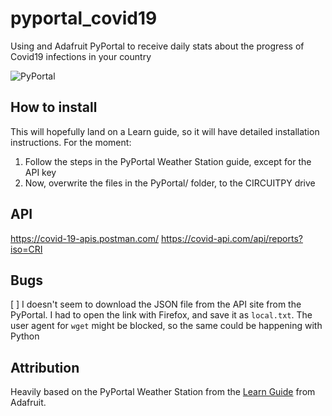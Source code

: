 # pyportal_covid19
Using and Adafruit PyPortal to receive daily stats about the progress of Covid19 infections in your country

![PyPortal](imgs/PyPortal.JPG)

## How to install

This will hopefully land on a Learn guide, so it will have detailed installation instructions. For the moment:

1. Follow the steps in the PyPortal Weather Station guide, except for the API key
2. Now, overwrite the files in the PyPortal/ folder, to the CIRCUITPY drive


## API

https://covid-19-apis.postman.com/
https://covid-api.com/api/reports?iso=CRI


## Bugs

[ ] I doesn't seem to download the JSON file from the API site from the PyPortal. I had to open the link with Firefox, and save it as ```local.txt```. The user agent for ``wget`` might be blocked, so the same could be happening with Python

## Attribution

Heavily based on the PyPortal Weather Station from the [Learn Guide](https://learn.adafruit.com/pyportal-weather-station) from Adafruit.
